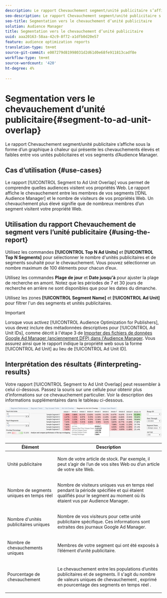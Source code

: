 ```yaml
---
description: Le rapport Chevauchement segment/unité publicitaire s’affiche sous la forme d’un graphique à chaleur qui présente les chevauchements élevés et faibles entre vos unités publicitaires et vos segments d’Audience Manager.
seo-description: Le rapport Chevauchement segment/unité publicitaire s’affiche sous la forme d’un graphique à chaleur qui présente les chevauchements élevés et faibles entre vos unités publicitaires et vos segments d’Audience Manager.
seo-title: Segmentation vers le chevauchement d’unité publicitaire
solution: Audience Manager
title: Segmentation vers le chevauchement d’unité publicitaire
uuid: aaa20163-58aa-42c9-8f72-a1dfb0d20e57
feature: audience optimization reports
translation-type: tm+mt
source-git-commit: e007279d81998031d2d61d0e68fe911813cadf8e
workflow-type: tm+mt
source-wordcount: '420'
ht-degree: 4%

---
```



# Segmentation vers le chevauchement d’unité publicitaire{#segment-to-ad-unit-overlap}

Le rapport Chevauchement segment/unité publicitaire s’affiche sous la forme d’un graphique à chaleur qui présente les chevauchements élevés et faibles entre vos unités publicitaires et vos segments d’Audience Manager.

## Cas d’utilisation {#use-cases}

Le rapport [!UICONTROL Segment to Ad Unit Overlap] vous permet de comprendre quelles audiences visitent vos propriétés Web. Le rapport affiche le chevauchement entre les membres de vos segments [!DNL Audience Manager] et le nombre de visiteurs de vos propriétés Web. Un chevauchement plus élevé signifie que de nombreux membres d’un segment visitent votre propriété Web.

## Utilisation du rapport Chevauchement de segment vers l’unité publicitaire {#using-the-report}

Utilisez les commandes **[!UICONTROL Top N Ad Units]** et **[!UICONTROL Top N Segments]** pour sélectionner le nombre d&#39;unités publicitaires et de segments souhaité pour le chevauchement. Vous pouvez sélectionner un nombre maximum de 100 éléments pour chacun d’eux.

Utilisez les commandes **Plage de jour** et **Date jusqu&#39;à** pour ajuster la plage de recherche en amont. Notez que les périodes de 7 et 30 jours de recherche en arrière ne sont disponibles que pour les dates du dimanche.

Utilisez les zones **[!UICONTROL Segment Name]** et **[!UICONTROL Ad Unit]** pour filtrer l&#39;un des segments et unités publicitaires.

>[!IMPORTANT]
>
>Lorsque vous activez [!UICONTROL Audience Optimization for Publishers], vous devez inclure des métadonnées descriptives pour [!UICONTROL Ad Unit IDs], comme décrit à l&#39;étape 3 de [Importer des fichiers de données Google Ad Manager (anciennement DFP) dans l&#39;Audience Manager](../../../reporting/audience-optimization-reports/aor-publishers/import-dfp.md). Vous assurez ainsi que le rapport indique la propriété web sous la forme [!UICONTROL Ad Unit] au lieu de [!UICONTROL Ad Unit ID].

## Interprétation des résultats {#interpreting-results}

Votre rapport [!UICONTROL Segment to Ad Unit Overlap] peut ressembler à celui ci-dessous. Passez la souris sur une cellule pour obtenir plus d’informations sur ce chevauchement particulier. Voir la description des informations supplémentaires dans le tableau ci-dessous.

![](assets/publisher_segment_ad_unit_overlap.png)

<table id="table_22340F45B1B94D3796174CB30A60E212"> 
 <thead> 
  <tr> 
   <th colname="col1" class="entry"> Élément </th> 
   <th colname="col2" class="entry"> Description </th> 
  </tr>
 </thead>
 <tbody> 
  <tr> 
   <td colname="col1"> <p><span class="wintitle"> Unité publicitaire  </span> </p> </td> 
   <td colname="col2"> <p>Nom de votre article de stock. Par exemple, il peut s’agir de l’un de vos sites Web ou d’un article de votre site Web. </p> </td> 
  </tr> 
  <tr> 
   <td colname="col1"> <p><span class="wintitle"> Nombre de segments uniques en temps réel</span> </p> </td> 
   <td colname="col2"> <p>Nombre de visiteurs uniques vus en temps réel pendant la période spécifiée et qui étaient qualifiés pour le segment au moment où ils étaient vus par <span class="keyword"> Audience Manager</span>. </p> </td> 
  </tr> 
  <tr> 
   <td colname="col1"> <p><span class="wintitle"> Nombre d'unités publicitaires uniques</span> </p> </td> 
   <td colname="col2"> <p>Nombre de vos visiteurs pour cette unité publicitaire spécifique. Ces informations sont extraites des journaux Google Ad Manager. </p> </td> 
  </tr> 
  <tr> 
   <td colname="col1"> <p><span class="wintitle"> Nombre de chevauchements uniques</span> </p> </td> 
   <td colname="col2"> <p>Membres de votre segment qui ont été exposés à l’élément d’unité publicitaire. </p> </td> 
  </tr> 
  <tr> 
   <td colname="col1"> <p><span class="wintitle"> Pourcentage de chevauchement</span> </p> </td> 
   <td colname="col2"> <p>Le chevauchement entre les populations d’unités publicitaires et de segments. Il s'agit du <span class="wintitle"> nombre de valeurs uniques de chevauchement </span>, exprimé en pourcentage des <span class="wintitle"> segments en temps réel </span>. </p> </td> 
  </tr> 
 </tbody> 
</table>

